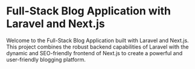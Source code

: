 # Full-Stack Blog Application with Laravel and Next.js

Welcome to the Full-Stack Blog Application built with Laravel and Next.js. This project combines the robust backend capabilities of Laravel with the dynamic and SEO-friendly frontend of Next.js to create a powerful and user-friendly blogging platform.